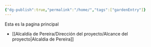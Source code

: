```yaml
---
{"dg-publish":true,"permalink":"/home/","tags":["gardenEntry"]}
---
```


Esta es la pagina principal

- [[Alcaldía de Pereira/Dirección del proyecto/Alcance del proyecto\|Alcaldia de Pereira]] 